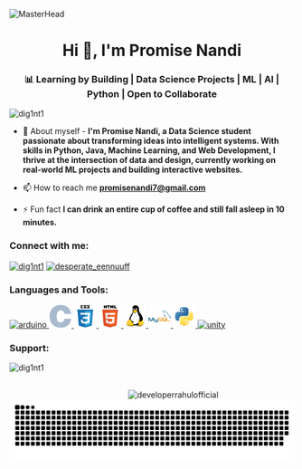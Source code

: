 ![MasterHead](https://i.pinimg.com/736x/e9/31/b0/e931b043748ce035ccbde0273e5ca3dd.jpg)
<h1 align="center">Hi 👋, I'm Promise Nandi</h1>
<h3 align="center">📊 Learning by Building | Data Science Projects | ML | AI | Python | Open to Collaborate</h3>


<p align="left"> <img src="https://komarev.com/ghpvc/?username=dig1nt1&label=Profile%20views&color=0e75b6&style=flat" alt="dig1nt1" /> </p>



- 💬 About myself - **I'm Promise Nandi, a Data Science student passionate about transforming ideas into intelligent systems. With skills in Python, Java, Machine Learning, and Web Development, I thrive at the intersection of data and design, currently working on real-world ML projects and building interactive websites.**

- 📫 How to reach me **promisenandi7@gmail.com**

- ⚡ Fun fact **I can drink an entire cup of coffee and still fall asleep in 10 minutes.**


<h3 align="left">Connect with me:</h3>
<p align="left">
<a href="https://www.linkedin.com/in/promise-nandi-6101b0326/" target="blank"><img align="center" src="https://raw.githubusercontent.com/rahuldkjain/github-profile-readme-generator/master/src/images/icons/Social/linked-in-alt.svg" alt="dig1nt1" height="30" width="40" /></a>
<a href="https://www.instagram.com/promise_9877?igsh=MWgzYnh1ODl1cm5rdw==" target="blank"><img align="center" src="https://raw.githubusercontent.com/rahuldkjain/github-profile-readme-generator/master/src/images/icons/Social/instagram.svg" alt="desperate_eennuuff" height="30" width="40" /></a>
  
</p>

<h3 align="left">Languages and Tools:</h3>
<p align="left"> <a href="https://www.arduino.cc/" target="_blank" rel="noreferrer"> <img src="https://cdn.worldvectorlogo.com/logos/arduino-1.svg" alt="arduino" width="40" height="40"/> </a> <a href="https://www.cprogramming.com/" target="_blank" rel="noreferrer"> <img src="https://raw.githubusercontent.com/devicons/devicon/master/icons/c/c-original.svg" alt="c" width="40" height="40"/> </a> <a href="https://www.w3schools.com/css/" target="_blank" rel="noreferrer"> <img src="https://raw.githubusercontent.com/devicons/devicon/master/icons/css3/css3-original-wordmark.svg" alt="css3" width="40" height="40"/> </a> <a href="https://www.w3.org/html/" target="_blank" rel="noreferrer"> <img src="https://raw.githubusercontent.com/devicons/devicon/master/icons/html5/html5-original-wordmark.svg" alt="html5" width="40" height="40"/> </a> <a href="https://www.linux.org/" target="_blank" rel="noreferrer"> <img src="https://raw.githubusercontent.com/devicons/devicon/master/icons/linux/linux-original.svg" alt="linux" width="40" height="40"/> </a> <a href="https://www.mysql.com/" target="_blank" rel="noreferrer"> <img src="https://raw.githubusercontent.com/devicons/devicon/master/icons/mysql/mysql-original-wordmark.svg" alt="mysql" width="40" height="40"/> </a> <a href="https://www.python.org" target="_blank" rel="noreferrer"> <img src="https://raw.githubusercontent.com/devicons/devicon/master/icons/python/python-original.svg" alt="python" width="40" height="40"/> </a> <a href="https://unity.com/" target="_blank" rel="noreferrer"> <img src="https://www.vectorlogo.zone/logos/unity3d/unity3d-icon.svg" alt="unity" width="40" height="40"/> </a> </p>

<h3 align="left">Support:</h3>
<p><a href="https://www.buymeacoffee.com/dig1nt1"> <img align="left" src="https://cdn.buymeacoffee.com/buttons/v2/default-yellow.png" height="50" width="210" alt="dig1nt1" /></a></p><br><br>

<p><img align="left" src="https://github-readme-stats.vercel.app/api/top-langs?username=developerrahulofficial&show_icons=true&locale=en&layout=compact" alt="developerrahulofficial" /></p>

  
![snake gif](https://github.com/Dig1nt1/Dig1nt1/blob/output/github-snake.svg)


